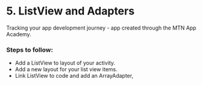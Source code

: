 # 5. ListView and Adapters
Tracking your app development journey - app created through the MTN App Academy.
### Steps to follow:
* Add a ListView to layout of your activity.
* Add a new layout for your list view items.
* Link ListView to code and add an ArrayAdapter,

